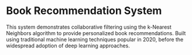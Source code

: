 # Book Recommendation System
This system demonstrates collaborative filtering using the k-Nearest Neighbors algorithm to provide personalized book recommendations. Built using traditional machine learning techniques popular in 2020, before the widespread adoption of deep learning approaches.
